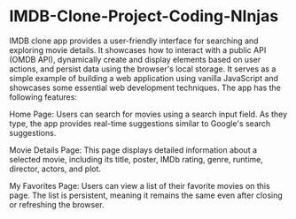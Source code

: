 # IMDB-Clone-Project-Coding-NInjas

IMDB clone app provides a user-friendly interface for searching and exploring movie details. It showcases how to interact with a public API (OMDB API), dynamically create and display elements based on user actions, and persist data using the browser's local storage. It serves as a simple example of building a web application using vanilla JavaScript and showcases some essential web development techniques.
The app has the following features:

Home Page: Users can search for movies using a search input field. As they type, the app provides real-time suggestions similar to Google's search suggestions.

Movie Details Page: This page displays detailed information about a selected movie, including its title, poster, IMDb rating, genre, runtime, director, actors, and plot.

My Favorites Page: Users can view a list of their favorite movies on this page. The list is persistent, meaning it remains the same even after closing or refreshing the browser.
